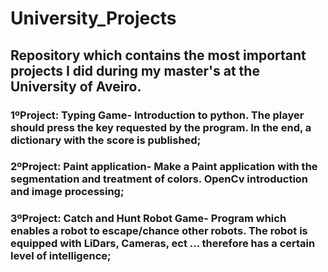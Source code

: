 # University_Projects
## Repository which contains the most important projects I did during my master's at the University of Aveiro.
### 1ºProject: Typing Game- Introduction to python. The player should press the key requested by the program. In the end, a dictionary with the score is published;
### 2ºProject: Paint application- Make a Paint application with the segmentation and treatment of colors. OpenCv introduction and image processing;
### 3ºProject: Catch and Hunt Robot Game- Program which enables a robot to escape/chance other robots. The robot is equipped with LiDars, Cameras, ect ... therefore has a certain level of intelligence;
